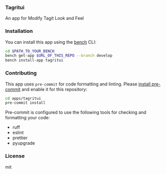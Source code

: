 ### Tagritui

An app for Modify Tagit Look and Feel

### Installation

You can install this app using the [bench](https://github.com/frappe/bench) CLI:

```bash
cd $PATH_TO_YOUR_BENCH
bench get-app $URL_OF_THIS_REPO --branch develop
bench install-app tagritui
```

### Contributing

This app uses `pre-commit` for code formatting and linting. Please [install pre-commit](https://pre-commit.com/#installation) and enable it for this repository:

```bash
cd apps/tagritui
pre-commit install
```

Pre-commit is configured to use the following tools for checking and formatting your code:

- ruff
- eslint
- prettier
- pyupgrade

### License

mit
